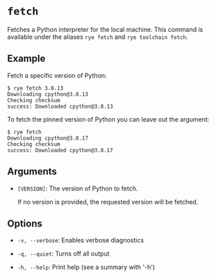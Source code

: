 # `fetch`

Fetches a Python interpreter for the local machine.  This command is
available under the aliases `rye fetch` and `rye toolchain fetch`.

## Example

Fetch a specific version of Python:

```
$ rye fetch 3.8.13
Downloading cpython@3.8.13
Checking checksum
success: Downloaded cpython@3.8.13
```

To fetch the pinned version of Python you can leave out the argument:

```
$ rye fetch
Downloading cpython@3.8.17
Checking checksum
success: Downloaded cpython@3.8.17
```

## Arguments

* `[VERSION]`: The version of Python to fetch.

    If no version is provided, the requested version will be fetched.

## Options

* `-v, --verbose`: Enables verbose diagnostics

* `-q, --quiet`: Turns off all output

* `-h, --help`: Print help (see a summary with '-h')